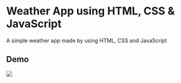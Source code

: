 
# Weather App using HTML, CSS & JavaScript

A simple weather app made by using HTML, CSS and JavaScript
## Demo

![](https://user-images.githubusercontent.com/94695669/223764637-067899e9-78cf-4ee6-adda-98edefd669f8.gif)
